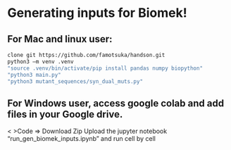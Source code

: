 # Generating inputs for Biomek!

## For Mac and linux user:
```bash
clone git https://github.com/famotsuka/handson.git
python3 –m venv .venv
"source .venv/bin/activate/pip install pandas numpy biopython"
"python3 main.py"
"python3 mutant_sequences/syn_dual_muts.py"
```
## For Windows user, access google colab and add files in your Google drive.
< >Code => Download Zip
Upload the jupyter notebook “run_gen_biomek_inputs.ipynb” and run cell by cell
